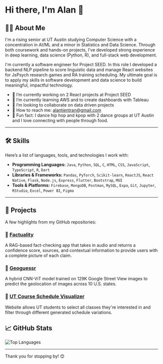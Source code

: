 # Hi there, I'm Alan 🍣

<!-- You can replace this with a personal intro GIF, banner, or a fun emoji line -->

## 🧑‍💻 About Me

I'm a rising senior at UT Austin studying Computer Science with a concentration in AI/ML and a minor in Statistics and Data Science. Through both coursework and hands-on projects, I've developed strong experience in deep learning, data science (Python, R), and full-stack web development.

I'm currently a software engineer for Project SEED. In this role I developed a backend NLP pipeline to score linguistic data and manage React websites for JsPsych research games and RA training scheduling. My ultimate goal is to apply my skills in software development and data science to build meaningful, impactful technology.

- 🔭 I’m currently working on 2 React projects at Project SEED
- 🌱 I’m currently learning AWS and to create dashboards with Tableau
- 👯 I’m looking to collaborate on data driven projects
- 📧 How to reach me: alantientran@gmail.com
- 🍱 Fun fact: I dance hip hop and kpop with 2 dance groups at UT Austin and I love connecting with people through food.

---

## 🛠️ Skills

Here’s a list of languages, tools, and technologies I work with:

- **Programming Languages:** `Java`, `Python`, `SQL`, `C`, `HTML`, `CSS`, `JavaScript`, `TypeScript`, `R`, `Dart`
- **Libraries & Frameworks:** `Pandas`, `PyTorch`, `Scikit-learn`, `ReactJS`, `React Native`, `Flask`, `Node.js`, `Express`, `Flutter`, `Bootstrap`, `MUI`
- **Tools & Platforms:** `Firebase`, `MongoDB`, `Postman`, `MySQL`, `Expo`, `Git`, `Jupyter`, `RStudio`, `Excel`, `Power BI`, `Figma`

---

## 📂 Projects

A few highlights from my GitHub repositories:

### 📌 [Factuality](https://github.com/alantientran/Factuality)
A RAG-based fact-checking app that takes in audio and returns a confidence score, sources, and contextual information to provide users with a complete picture of each claim.

### 📌 [Geoguessr](https://github.com/alantientran/Accident-Severity-Predictor)
A hybrid CNN-ViT model trained on 129K Google Street View images to predict the geolocation of images across 10 U.S. states. 

### 📌 [UT Course Schedule Visualizer](https://github.com/alantientran/ut-course-schedule-visualizer/tree/main)
Website allows UT students to select all classes they're interested in and filter through different generated schedule variations.

## 📈 GitHub Stats

<!-- Optional: You can include GitHub stats or streaks if you'd like -->
<!-- ![GitHub Stats](https://github-readme-stats.vercel.app/api?username=alantientran&show_icons=true&theme=default) -->
![Top Languages](https://github-readme-stats.vercel.app/api/top-langs/?username=alantientran&layout=compact)

---

Thank you for stopping by! 😊


<!--
**alantientran/alantientran** is a ✨ _special_ ✨ repository because its `README.md` (this file) appears on your GitHub profile.

Here are some ideas to get you started:

- 🔭 I’m currently working on ...
- 🌱 I’m currently learning ...
- 👯 I’m looking to collaborate on ...
- 🤔 I’m looking for help with ...
- 💬 Ask me about ...
- 📫 How to reach me: ...
- 😄 Pronouns: ...
- ⚡ Fun fact: ...
-->

